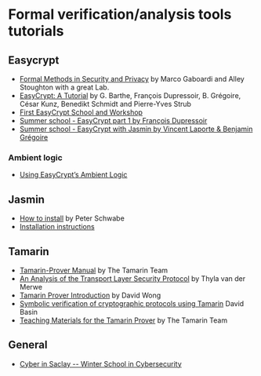 # Formal verification/analysis tools tutorials

## Easycrypt

* [Formal Methods in Security and Privacy](https://cs-people.bu.edu/gaboardi/teaching/S21-CS591.html) by Marco Gaboardi and Alley Stoughton with a great Lab.
* [EasyCrypt: A Tutorial](https://www.semanticscholar.org/paper/EasyCrypt%3A-A-Tutorial-Barthe-Dupressoir/e6d0ac36f37643ab15875c3a5a830e9e51dbf08d) by G. Barthe, François Dupressoir, B. Grégoire, César Kunz, Benedikt Schmidt and Pierre-Yves Strub
* [First EasyCrypt School and Workshop](https://software.imdea.org/projects/certicrypt/school.html)
* [Summer school - EasyCrypt part 1 by François Dupressoir](https://www.youtube.com/watch?v=vEE84uuOX_Q)
* [Summer school - EasyCrypt with Jasmin by Vincent Laporte & Benjamin Grégoire](https://www.youtube.com/watch?v=CStaNMsaot4)

### Ambient logic

* [Using EasyCrypt’s Ambient Logic](https://cs-people.bu.edu/gaboardi/teaching/S21-CS591/labs/week1/ambient.pdf)

## Jasmin

* [How to install](https://cryptojedi.org/programming/jasmin.shtml) by Peter Schwabe
* [Installation instructions](https://github.com/jasmin-lang/jasmin/wiki/Installation-instructions)

## Tamarin

* [Tamarin-Prover Manual](https://tamarin-prover.github.io/manual/tex/tamarin-manual.pdf) by The Tamarin Team
* [An Analysis of the Transport Layer Security Protocol](https://www.isg.rhul.ac.uk/~kp/theses/TvdMthesis.pdf) by Thyla van der Merwe
* [Tamarin Prover Introduction](https://www.youtube.com/watch?v=XptJG19hDcQ&ab_channel=DavidWong) by David Wong
* [Symbolic verification of cryptographic protocols using Tamarin](https://resources.mpi-inf.mpg.de/departments/rg1/conferences/vtsa18/slides/basin-lecture2.pdf) David Basin
* [Teaching Materials for the Tamarin Prover](https://github.com/tamarin-prover/teaching) by The Tamarin Team


## General

* [Cyber in Saclay -- Winter School in Cybersecurity](https://gdr-school.sciencesconf.org/resource/page/id/3)

